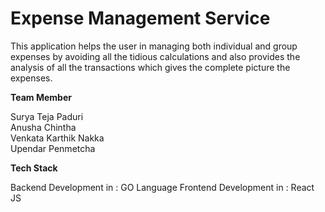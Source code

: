 # Expense Management Service
This application helps the user in managing both individual and group expenses by avoiding all the tidious calculations and also provides the analysis of all the transactions which gives the complete picture the expenses.

**Team Member**

Surya Teja Paduri     
Anusha Chintha    
Venkata Karthik Nakka     
Upendar Penmetcha   

**Tech Stack**

Backend Development in : GO Language
Frontend Development in : React JS

